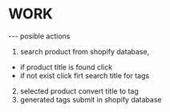 # WORK
--- posible actions

1. search product from shopify database,
  - if product title is found click 
  - if not exist click firt search title for tags
2. selected product convert title to tag 
3. generated tags submit in shopify database
